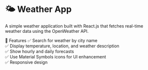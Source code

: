 # 🌤️ Weather App 

A simple weather application built with React.js that fetches real-time weather data using the OpenWeather API.  

🚀 Features 
✅ Search for weather by city name <br>
✅ Display temperature, location, and weather description <br>
✅ Show hourly and daily forecasts <br>
✅ Use Material Symbols icons for UI enhancement <br>
✅ Responsive design <br>
